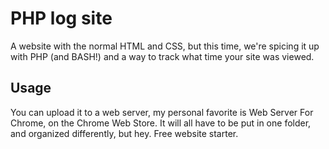 # PHP log site
A website with the normal HTML and CSS, but this time, we're spicing it up with PHP (and BASH!) and a way to track what time your site was viewed.
## Usage
You can upload it to a web server, my personal favorite is Web Server For Chrome, on the Chrome Web Store. It will all have to be put in one folder, and organized differently, but hey. Free website starter.
